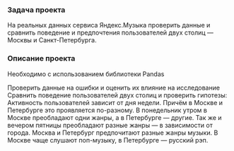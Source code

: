 ### Задача проекта
На реальных данных сервиса Яндекс.Музыка проверить данные и сравнить поведение и предпочтения пользователей двух столиц — Москвы и Санкт-Петербурга.

### Описание проекта
Необходимо с использованием библиотеки Pandas

Проверить данные на ошибки и оценить их влияние на исследование
Сравнить поведение пользователей двух столиц и проверить гипотезы:
Активность пользователей зависит от дня недели. Причём в Москве и Петербурге это проявляется по-разному.
В понедельник утром в Москве преобладают одни жанры, а в Петербурге — другие. Так же и вечером пятницы преобладают разные жанры — в зависимости от города.
Москва и Петербург предпочитают разные жанры музыки. В Москве чаще слушают поп-музыку, в Петербурге — русский рэп.